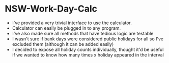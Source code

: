 # NSW-Work-Day-Calc

- I've provided a very trivial interface to use the calculator.
- Calculator can easily be plugged in to any program.
- I've also made sure all methods that have tedious logic are testable
- I wasn't sure if bank days were considered public holidays for all so I've excluded them (although it can be added easily)
- I decided to expose all holiday counts individually, thought it'd be useful if we wanted to know how many times x holiday appeared in the interval

